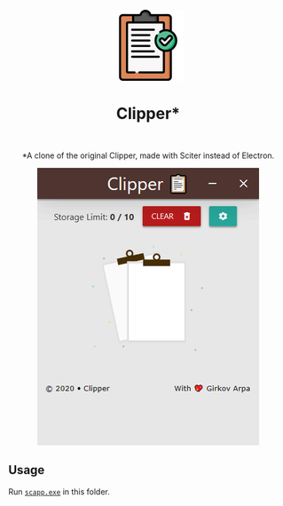 <p align="center">
  <img alt="Clipper" title="Clipper" src="icon@2x.png">
<h1 align="center"> Clipper*</h1> <br>
<p align="center">
   *A clone of the original Clipper, made with Sciter instead of Electron.
</p>

<p align="center">
 <img alt="preview" title="preview" src="preview.gif">
</p>

## Usage

Run [`scapp.exe`](https://github.com/c-smile/sciter-sdk/tree/master/bin.win/x64) in this folder.